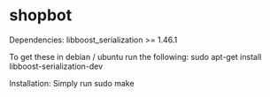 shopbot
=======

Dependencies:
libboost_serialization >= 1.46.1

To get these in debian / ubuntu run the following:
sudo apt-get install libboost-serialization-dev



Installation:
Simply run sudo make
